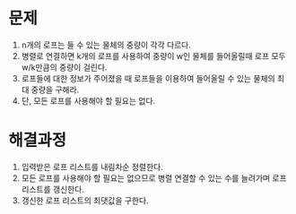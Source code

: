 # 문제

1. n개의 로프는 들 수 있는 물체의 중량이  각각 다르다.
2. 병렬로 연결하면 k개의 로프를 사용하여 중량이 w인 물체를 들어올릴때 로프 모두 w/k만큼의 중량이 걸린다.
3. 로프들에 대한 정보가 주어졌을 때 로프들을 이용하여 들어올릴 수 있는 물체의 최대 중량을 구해라.
4. 단, 모든 로프를 사용해야 할 필요는 없다.



# 해결과정

1. 입력받은 로프 리스트를 내림차순 정렬한다.
2. 모든 로프를 사용해야 할 필요는 없으므로 병렬 연결할 수 있는 수를 늘려가며 로프 리스트를 갱신한다.
3. 갱신한 로프 리스트의 최댓값을 구한다.



